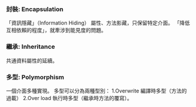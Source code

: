 
### 封裝: Encapsulation
「資訊隱藏」（Information Hiding）
屬性、方法影藏，只保留特定介面。
「降低互相依賴的程度」，就牽涉到能見度的問題。

### 繼承: Inheritance
共通資料屬性的延續。

### 多型: Polymorphism
一個介面多種實現。
多型可以分為兩種型別：
1.Overwrite 編譯時多型（方法的過載）
2.Over load 執行時多型（繼承時方法的覆寫）。



